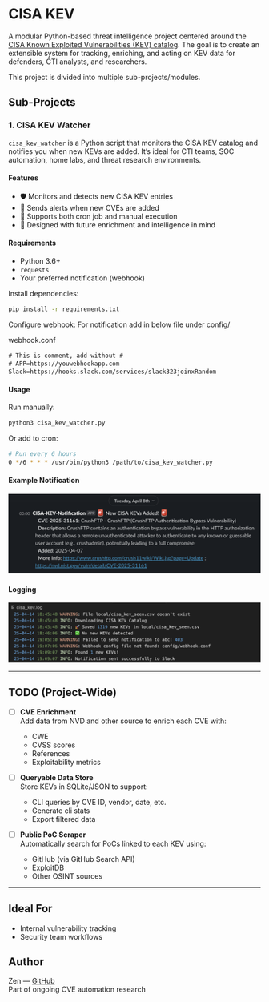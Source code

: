 # CISA KEV

A modular Python-based threat intelligence project centered around the [CISA Known Exploited Vulnerabilities (KEV) catalog](https://www.cisa.gov/known-exploited-vulnerabilities-catalog). The goal is to create an extensible system for tracking, enriching, and acting on KEV data for defenders, CTI analysts, and researchers.

This project is divided into multiple sub-projects/modules.

## Sub-Projects

### 1. CISA KEV Watcher

`cisa_kev_watcher` is a Python script that monitors the CISA KEV catalog and notifies you when new KEVs are added. It’s ideal for CTI teams, SOC automation, home labs, and threat research environments.

#### Features

- 🛡️ Monitors and detects new CISA KEV entries
- 🔔 Sends alerts when new CVEs are added
- 🥓 Supports both cron job and manual execution
- 🧠 Designed with future enrichment and intelligence in mind

#### Requirements

- Python 3.6+
- `requests`
- Your preferred notification (webhook)

Install dependencies:

```bash
pip install -r requirements.txt
```
Configure webhook: For notification add in below file under config/

webhook.conf
```
# This is comment, add without #
# APP=https://youwebhookapp.com
Slack=https://hooks.slack.com/services/slack323joinxRandom
```

#### Usage

Run manually:

```bash
python3 cisa_kev_watcher.py
```

Or add to cron:

```bash
# Run every 6 hours
0 */6 * * * /usr/bin/python3 /path/to/cisa_kev_watcher.py
```


#### Example Notification

![KEV Watcher Notification](media/slack_notification.png)

#### Logging

![KEV Watcher Logs](media/logs.png)

---

## TODO (Project-Wide)

- [ ] **CVE Enrichment**  
  Add data from NVD and other source to enrich each CVE with:
  - CWE
  - CVSS scores
  - References
  - Exploitability metrics


- [ ] **Queryable Data Store**  
  Store KEVs in SQLite/JSON to support:
  - CLI queries by CVE ID, vendor, date, etc.
  - Generate cli stats
  - Export filtered data

- [ ] **Public PoC Scraper**  
  Automatically search for PoCs linked to each KEV using:
  - GitHub (via GitHub Search API)
  - ExploitDB
  - Other OSINT sources



---

## Ideal For

- Internal vulnerability tracking
- Security team workflows




## Author

Zen — [GitHub](https://github.com/zen29d)  
Part of ongoing CVE automation research

